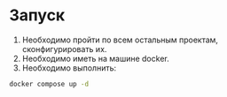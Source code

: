 # Запуск
1. Необходимо пройти по всем остальным проектам, сконфигурировать их.
2. Необходимо иметь на машине docker.
3. Необходимо выполнить:
```bash
docker compose up -d
```
